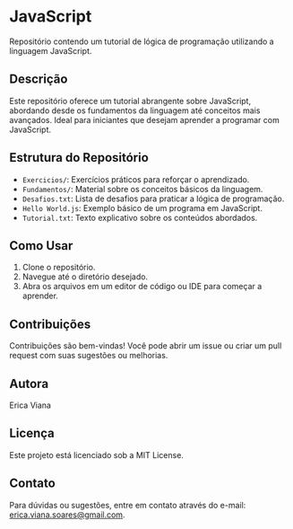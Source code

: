 # JavaScript

Repositório contendo um tutorial de lógica de programação utilizando a linguagem JavaScript.

## Descrição

Este repositório oferece um tutorial abrangente sobre JavaScript, abordando desde os fundamentos da linguagem até conceitos mais avançados. Ideal para iniciantes que desejam aprender a programar com JavaScript.

## Estrutura do Repositório

- `Exercicios/`: Exercícios práticos para reforçar o aprendizado.
- `Fundamentos/`: Material sobre os conceitos básicos da linguagem.
- `Desafios.txt`: Lista de desafios para praticar a lógica de programação.
- `Hello World.js`: Exemplo básico de um programa em JavaScript.
- `Tutorial.txt`: Texto explicativo sobre os conteúdos abordados.

## Como Usar

1. Clone o repositório.
2. Navegue até o diretório desejado.
3. Abra os arquivos em um editor de código ou IDE para começar a aprender.

## Contribuições

Contribuições são bem-vindas! Você pode abrir um issue ou criar um pull request com suas sugestões ou melhorias.

## Autora

Erica Viana

## Licença

Este projeto está licenciado sob a MIT License.

## Contato

Para dúvidas ou sugestões, entre em contato através do e-mail: [erica.viana.soares@gmail.com](mailto:erica.viana.soares@gmail.com).
